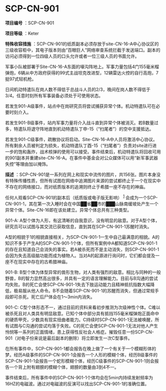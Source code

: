 # SCP-CN-901

**项目编号** ：SCP-CN-901

**项目等级** ：Keter

**特殊收容措施** ：SCP-CN-901的纸质副本必须存放于site-CN-16-A中心协议区的三级收容柜中，其电子版本则由“百眼巨人”网络审查系统拦截于发送端口。副本的访问必须得到一位四级人员的口头允许或者一位三级人员的书面允许。

军事小队被部署于Site-CN-16-A东面的壕沟阵地上。军事力量包括4门155毫米榴弹炮，6辆从中方政府获得的99式主战坦克改进型，12辆雷达火控的自行高炮，7挺97式轻机枪。

日间机动特遣队在岗人数不得低于总战斗人员的2/3，晚间在岗人数不得低于3/4。任意时刻所有军事装备必须处于可使用状态。

若发生901-A级事件，站点中在岗研究员将尝试捕获异常个体。机动特遣队可在必要时刻介入。

若发生901-B级事件，站内军事力量将介入战斗直到异常个体被消灭。若B数量过多，特遣队将退守阵地直到机动特遣队丁申-15（“扫尾者”）的空中支援抵达。

若发生901-C级事件，疏散协议将启动。Site-CN-16-A中人员将激活中心协议。所有剩余人员被判定为损失，机动特遣队丁酉-15（“扫尾者”）负责对site进行进一步的饱和轰炸，战术核弹的使用可以接受。事件结束后，机动特遣队将回收可用的901副本并重建site-CN-16-A。在事件中基金会对公众媒体可以用“新军事武器失控”等理由加以掩饰。

**描述** ：SCP-CN-901是一系列在网上和现实中流传的图片，共156张。图片本身没有特殊传播性质，但所有试图在网络中追溯图片来源的尝试都终止于一个在现实中不存在的网络接口，而对纸质版本的追溯则终止于希腊一座不存在的神庙。

任何人观看SCP-CN-901的副本后（纸质版或电子版无影响）<sup class='footnoteref'>
 <a shape='rect' class='footnoteref' id='footnoteref-1' href='javascript:;' onclick='WIKIDOT.page.utils.scrollToReference(&apos;footnote-1&apos;)'>1</a>
</sup>会成为一个SCP-CN-901-1，其在第一次入睡时会在中国██省██市的███山脉南缓坡处产生一个异常个体。Site-CN-16即在该处建立。异常个体总共有三种类型。

901-A: A型个体为人形，有这清晰的自我意识，没有明显的敌意。对于A型个体，研究员可以试图与其交流已获取信息，直到其在SCP-CN-901-1苏醒时消失。

A型的相貌于1的相貌直接相关，为SCP-CN-901-1一生中自己最满意的相貌。A的知识不多于产生A的SCP-CN-901-1个体，但所有案例中A都知道SCP-CN-901-1的存在且知道自己会消失的事实。若A被杀死而不是主动消失，则SCP-CN-901-1会因为失去高级脑功能而成为植物人。当对A的起源进行询问时，它们都会提及一座不在现实中存在的古希腊神庙。

901-B: B型个体为体型异常的兽形生物，对人类有强烈的敌意。相比与同种的一般野兽，B的智力显然高出很多，并具有一定的语言理解能力。目前与B沟通的尝试均失败。B的死亡会使SCP-CN-901-1失去下肢运动能力且精神抵抗指数大幅降低，极易服从他人命令。B不会随着SCP-CN-901-1的苏醒而消失，但通过常规手段即可杀死。死亡后尸体会在1～3min内消失。

901-C: C型个体形态不一，通过目前的资料来看初步推测为次级神性个体。C难以被杀死且对人类具有明显敌意。已知个体中部分具有抵挡155毫米榴弹炮正面命中的硬质甲壳，少数具有现实扭曲者能力。C持续时SCP-CN-901-1无法被唤醒，所有试图与C沟通的尝试均落于失败。C的死亡会使SCP-CN-901-1无法对他人产生怜悯等一系列的正面情绪，患上获得性反社会人格症。摧毁任意一份SCP-CN-901（对电子份来说是最后副本的删除）将立即发生一次C型事件。

在所有事件中，SCP-CN-901-1都会报告在晚上做了一个有关于一个模糊形体的梦。经历A级事件的SCP-CN-901-1会报告一个人形的模糊个体，经历B级事件的SCP-CN-901-1会报告一个蛇形模糊个体，经历C级事件的SCP-CN-901-1则会报告一个背上附有翅膀的模糊个体，翅膀的数量由3到4不一。

事件结束后，所有事件中的SCP-CN-901-1个体均会在5min内持续发射频率为16HZ的电磁波。通过对电磁波的反演可以找出SCP-CN-901-1的准确位置。







